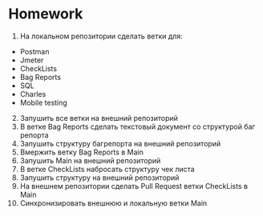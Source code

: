 # Homework

1. На локальном репозитории сделать ветки для:

- Postman
- Jmeter
- CheckLists
- Bag Reports
- SQL
- Charles
- Mobile testing

2. Запушить все ветки на внешний репозиторий
3. В ветке Bag Reports сделать текстовый документ со структурой баг репорта
4. Запушить структуру багрепорта на внешний репозиторий
5. Вмержить ветку Bag Reports в Main
6. Запушить Main на внешний репозиторий
7. В ветке CheckLists набросать структуру чек листа
8. Запушить структуру на внешний репозиторий
9. На внешнем репозитории сделать Pull Request ветки CheckLists в Main
10. Синхронизировать внешнюю и локальную ветки Main
